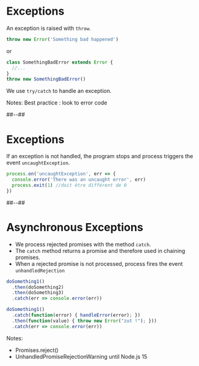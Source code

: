 <!-- .slide: class="with-code" -->
# Exceptions

An exception is raised with `throw`.

```javascript
throw new Error('Something bad happened')
```

or

```javascript
class SomethingBadError extends Error {
  //...
}
throw new SomethingBadError()
```

We use `try/catch` to handle an exception.

Notes:
Best practice : look to error code

##--##

# Exceptions


If an exception is not handled, the program stops and process triggers the event `uncaughtException`.

```javascript
process.on('uncaughtException', err => {
  console.error('There was an uncaught error', err)
  process.exit(1) //doit être différent de 0
})
```

##--##

# Asynchronous Exceptions

* We process rejected promises with the method `catch`.
* The `catch` method returns a promise and therefore used in chaining promises.
* When a rejected promise is not processed, process fires the event `unhandledRejection`
 

```javascript
doSomething1()
  .then(doSomething2)
  .then(doSomething3)
  .catch(err => console.error(err))
```

```javascript
doSomething1()
  .catch(function(error) { handleError(error); })
  .then(function(value) { throw new Error("zut !"); }))
  .catch(err => console.error(err))
```

Notes:
- Promises.reject()
- UnhandledPromiseRejectionWarning until Node.js 15
